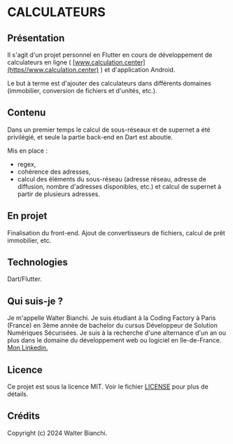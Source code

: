 # CALCULATEURS

## Présentation

Il s'agit d'un projet personnel en Flutter en cours de développement de calculateurs en ligne ( [www.calculation.center](https//www.calculation.center) ) et d'application Android.

Le but à terme est d'ajouter des calculateurs dans différents domaines (immobilier, conversion de fichiers et d'unités, etc.).

## Contenu

Dans un premier temps le calcul de sous-réseaux et de supernet a été privilégié, et seule la partie back-end en Dart est aboutie.

Mis en place : 
* regex,
* cohérence des adresses,
* calcul des éléments du sous-réseau (adresse réseau, adresse de diffusion, nombre d'adresses disponibles, etc.) et calcul de supernet à partir de plusieurs adresses.
  
## En projet

Finalisation du front-end.
Ajout de convertisseurs de fichiers, calcul de prêt immobilier, etc.

## Technologies

Dart/Flutter.

## Qui suis-je ?

Je m'appelle Walter Bianchi. Je suis étudiant à la Coding Factory à Paris (France) en 3ème année de bachelor du cursus Développeur de Solution Numériques Sécurisées.
Je suis à la recherche d'une alternance d'un an ou plus dans le domaine du développement web ou logiciel en Ile-de-France. [Mon Linkedin.](https://ww.linkedin.com/in/walter-bianchi-515b6a20)

## Licence

Ce projet est sous la licence MIT. Voir le fichier [LICENSE](./LICENSE) pour plus de détails.

## Crédits

Copyright (c) 2024 Walter Bianchi.

